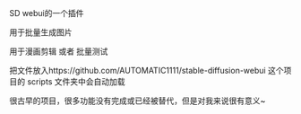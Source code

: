 SD webui的一个插件

用于批量生成图片

用于漫画剪辑 或者 批量测试


把文件放入https://github.com/AUTOMATIC1111/stable-diffusion-webui
这个项目的 scripts 文件夹中会自动加载

很古早的项目，很多功能没有完成或已经被替代，但是对我来说很有意义~
